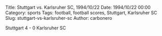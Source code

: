 Title: Stuttgart vs. Karlsruher SC, 1994/10/22
Date: 1994/10/22 00:00
Category: sports
Tags: football, football scores, Stuttgart, Karlsruher SC
Slug: stuttgart-vs-karlsruher-sc
Author: carbonero


Stuttgart 4 - 0 Karlsruher SC
